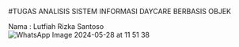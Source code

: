 #TUGAS ANALISIS SISTEM INFORMASI DAYCARE BERBASIS OBJEK

Nama : Lutfiah Rizka Santoso
<br> ![WhatsApp Image 2024-05-28 at 11 51 38](https://github.com/disrizka/APBO_SistemDaycare_LutfiahRizka_4522210019/assets/122336989/8ed8007e-e3c0-411d-a0b2-c8aaade3c8f5)
